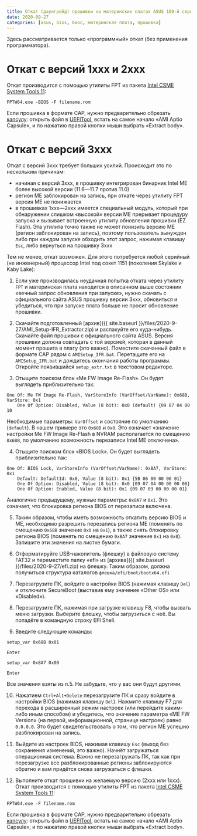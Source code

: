 ```yaml
---
title: Откат (даунгрейд) прошивки на материнских платах ASUS 100-й серии
date: 2020-09-27
categories: [asus, bios, биос, материнская плата, прошивка]
---
```


Здесь рассматривается только «программный» откат (без применения программатора).

# Откат с версий 1xxx и 2xxx

Откат производится с помощью утилиты FPT из пакета [Intel CSME System Tools 11](https://www.win-raid.com/t596f39-Intel-Management-Engine-Drivers-Firmware-amp-System-Tools.html):
```
FPTW64.exe -BIOS -F filename.rom
```
Если прошивка в формате CAP, нужно предварительно обрезать [капсулу](https://habr.com/post/185704/): открыть файл в [UEFITool](https://github.com/LongSoft/UEFITool/releases), встать на самое начало «AMI Aptio Capsule», и по нажатию правой кнопки мыши выбрать «Extract body».


# Откат с версий 3xxx

Откат с версий 3xxx требует больших усилий. Происходит это по нескольким причинам:
* начиная с версий 3xxx, в прошивку интегрирован бинарник Intel ME более высокой версии (11.6—11.7 против 11.0)
* регион ME заблокирован на запись, при откате через утилиту FPT версия ME не понижается
* в прошивках 1xxx—2xxx имеется специальный модуль, который при обнаружении слишком «высокой» версии ME прерывает процедуру запуска и вызывает встроенную утилиту обновления прошивки (EZ Flash). Эта утилита точно также не может понизить версию ME (регион заблокирован на запись), поэтому пользователь вынужден либо при каждом запуске обходить этот запрос, нажимая клавишу `Esc`, либо вернуться на прошивку 3xxx

Тем не менее, откат возможен. Для этого потребуется любой серийный (не инженерный) процессор Intel под сокет 1151 (поколения Skylake и Kaby Lake):

1. Если уже производилась неудачная попытка отката через утилиту `FPT` и материнская плата находится в описанном выше состоянии «вечный запрос обновления при запуске», нужно скачать с официального сайта ASUS прошивку версии 3xxx, обновиться и убедиться, что при запуске плата больше не просит обновление прошивки.

2. Скачайте подготовленный [архив]({{ site.baseurl }}/files/2020-9-27/AMI_Setup-IFR_Extractor.zip) и распакуйте его куда-нибудь. Скачайте файл прошивки с официального сайта ASUS. Версия прошивки должна совпадать с той версией, которая в данный момент прошита в плату (это важно). Поместите скачанный файл в формате CAP рядом с `AMISetup_IFR.bat`. Перетащите его на `AMISetup_IFR.bat` и дождитесь окончания работы программы. Откройте появившийся `setup_extr.txt` в текстовом редакторе.

3. Отыщите поиском блок «Me FW Image Re-Flash». Он будет выглядеть приблизительно так:
```
One Of: Me FW Image Re-Flash, VarStoreInfo (VarOffset/VarName): 0x68B, VarStore: 0x1
	One Of Option: Disabled, Value (8 bit): 0x0 (default) {09 07 04 00 10
```
Необходимые параметры: `VarOffset` и состояние по умолчанию (`default`). В нашем примере это `0x68B` и `0x0`. Это означает «значение настройки Me FW Image Re-Flash в NVRAM располагается по смещению `0x68B`, по умолчанию возможность перезаписи Intel ME отключена».

4. Отыщите поиском блок «BIOS Lock». Он будет выглядеть приблизительно так:
```
One Of: BIOS Lock, VarStoreInfo (VarOffset/VarName): 0x8A7, VarStore: 0x1
	Default: DefaultId: 0x0, Value (8 bit): 0x1 {5B 06 00 00 00 01}
	One Of Option: Disabled, Value (8 bit): 0x0 {09 07 04 00 00 00 00}
	One Of Option: Enabled, Value (8 bit): 0x1 {09 07 03 00 00 00 01}
```
Аналогично предыдущему, нужные параметры: `0x8A7` и `0x1`. Это означает, что блокировка региона BIOS от перезаписи включена.

5. Таким образом, чтобы иметь возможность откатить версию BIOS и ME, необходимо разрешить перезапись региона ME (поменять по смещению `0x68B` значение `0x0` на `0x1`), а также снять блокировку региона BIOS (поменять по смещению `0x8A7` значение `0x1` на `0x0`). Запишите эти значения на листке бумаги.

6. Отформатируйте USB-накопитель (флешку) в файловую систему FAT32 и переместите папку «efi» из [архива]({{ site.baseurl }}/files/2020-9-27/efi.zip) на флешку. Таким образом, должна получиться  структура каталогов `флешка/efi/boot/bootx64.efi`

7. Перезагрузите ПК, войдите в настройки BIOS (нажимая клавишу `Del`) и отключите SecureBoot (выставив ему значение «Other OS» или «Disabled»).

8. Перезагрузите ПК, нажимая при загрузке клавишу F8, чтобы вызвать меню загрузки. Выберите флешку, чтобы загрузиться с неё. Вы попадёте в командную строку EFI Shell.

9. Введите следующие команды:  
```
setup_var 0x68B 0x01
```
`Enter`
```
setup_var 0x8A7 0x00
``` 
`Enter`

Все значения взяты из п.5. Не забудьте, что у вас они будут другими.

10. Нажатием `Ctrl+Alt+Delete` перезагрузите ПК и сразу войдите в настройки BIOS (нажимая клавишу `Del`). Нажмите клавишу F7 для перехода в расширенный режим настроек (или перейдите каким-либо иным способом) и убедитесь, что значение параметра «ME FW Version» (на первой, информационной, странице настроек) равно `0.0.0.0`. Это будет свидетельствовать о том, что регион ME успешно разблокирован на запись.

11. Выйдите из настроек BIOS, нажимая клавишу `Esc` (выход без сохранения изменений, это важно). Начнёт загружаться операционная система. Важно не перезагружать ПК, так как при перезагрузке все разблокированные регионы заблокируются обратно и вам придётся снова загружаться с флешки.

12. Выполните откат прошивки на желаемую версию (2xxx или 1xxx). Откат производится с помощью утилиты FPT из пакета [Intel CSME System Tools 11](https://www.win-raid.com/t596f39-Intel-Management-Engine-Drivers-Firmware-amp-System-Tools.html):
```
FPTW64.exe -F filename.rom
```
Если прошивка в формате CAP, нужно предварительно обрезать [капсулу](https://habr.com/post/185704/): открыть файл в [UEFITool](https://github.com/LongSoft/UEFITool/releases), встать на самое начало «AMI Aptio Capsule», и по нажатию правой кнопки мыши выбрать «Extract body».